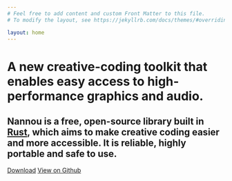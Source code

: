 ```yaml
---
# Feel free to add content and custom Front Matter to this file.
# To modify the layout, see https://jekyllrb.com/docs/themes/#overriding-theme-defaults

layout: home
---
```


# A new creative-coding toolkit that enables easy access to high-performance graphics and audio.

## Nannou is a free, open-source library built in [Rust](https://www.rust-lang.org/), which aims to make creative coding easier and more accessible. It is reliable, highly portable and safe to use.

[Download](/download)
[View on Github](https://github.com/nannou-org/nannou)
